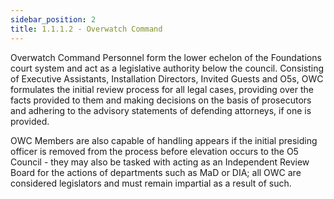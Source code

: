 ```yaml
---
sidebar_position: 2
title: 1.1.1.2 - Overwatch Command
---
```

Overwatch Command Personnel form the lower echelon of the Foundations court system and act as a legislative authority below the council. Consisting of Executive Assistants, Installation Directors, Invited Guests and O5s, OWC formulates the initial review process for all legal cases, providing over the facts provided to them and making decisions on the basis of prosecutors and adhering to the advisory statements of defending attorneys, if one is provided.

OWC Members are also capable of handling appears if the initial presiding officer is removed from the process before elevation occurs to the O5 Council - they may also be tasked with acting as an Independent Review Board for the actions of departments such as MaD or DIA; all OWC are considered legislators and must remain impartial as a result of such.